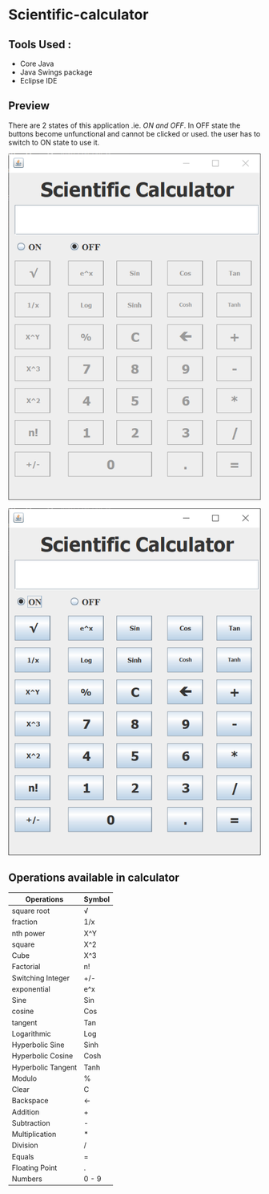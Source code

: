 # Scientific-calculator

## Tools Used :
  * Core Java
  * Java Swings package
  * Eclipse IDE
  
## Preview
  
  There are 2 states of this application .ie. _ON and OFF_.
  In OFF state the buttons become unfunctional and cannot be clicked or used.
  the user has to switch to ON state to use it.
  
  ![OFF state Image Preview](Images/offimg.PNG)
  
  
  ![ON state Image Preview](Images/onimg.PNG)  

## Operations available in calculator

Operations | Symbol
---------- | ------
  square root | √ 
  fraction | 1/x
  nth power | X^Y
  square | X^2
  Cube | X^3
  Factorial | n!
  Switching Integer | +/-
  exponential | e^x
  Sine | Sin
  cosine | Cos
  tangent | Tan
  Logarithmic | Log
  Hyperbolic Sine | Sinh
  Hyperbolic Cosine | Cosh
  Hyperbolic Tangent | Tanh
   Modulo | %
  Clear | C
  Backspace | <-
  Addition | +
  Subtraction | -
  Multiplication | *
  Division | /
  Equals | =
  Floating Point | .
  Numbers | 0 - 9
  
